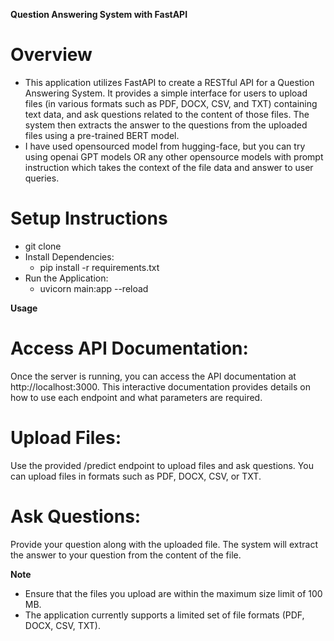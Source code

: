 **Question Answering System with FastAPI**


# Overview
- This application utilizes FastAPI to create a RESTful API for a Question Answering System. It provides a simple interface for users to upload files (in various formats such as PDF, DOCX, CSV, and TXT) containing text data, and ask questions related to the content of those files. The system then extracts the answer to the questions from the uploaded files using a pre-trained BERT model.
- I have used opensourced model from hugging-face, but you can try using openai GPT models OR any other opensource models with prompt instruction which takes the context of the file data and answer to user queries.


# Setup Instructions
- git clone <repository-url>
- Install Dependencies:
    - pip install -r requirements.txt
- Run the Application:
    - uvicorn main:app --reload
 
**Usage**
# Access API Documentation:
Once the server is running, you can access the API documentation at http://localhost:3000. This interactive documentation provides details on how to use each endpoint and what parameters are required.

# Upload Files:
Use the provided /predict endpoint to upload files and ask questions. You can upload files in formats such as PDF, DOCX, CSV, or TXT.

# Ask Questions:
Provide your question along with the uploaded file. The system will extract the answer to your question from the content of the file.

**Note**
- Ensure that the files you upload are within the maximum size limit of 100 MB.
- The application currently supports a limited set of file formats (PDF, DOCX, CSV, TXT).
